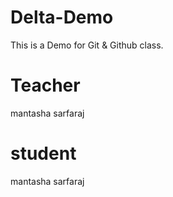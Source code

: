 # Delta-Demo
This is a Demo for Git &amp; Github class.

# Teacher 
mantasha sarfaraj

# student
mantasha sarfaraj